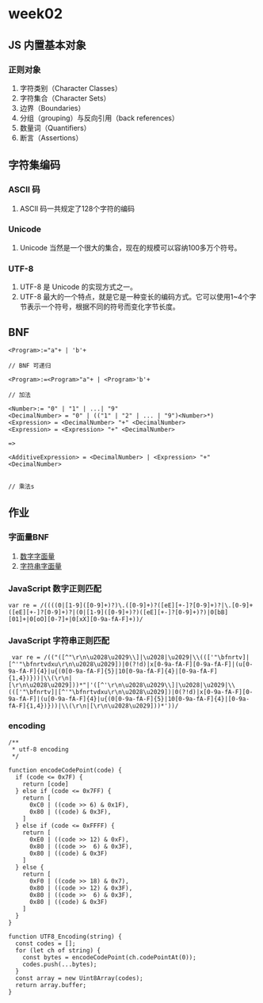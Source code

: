 # week02
## JS 内置基本对象
### 正则对象
1. 字符类别（Character Classes）
2. 字符集合（Character Sets）
3. 边界（Boundaries）
4. 分组（grouping）与反向引用（back references）
5. 数量词（Quantifiers）
6. 断言（Assertions）

## 字符集编码
### ASCII 码
1. ASCII 码一共规定了128个字符的编码
### Unicode
1. Unicode 当然是一个很大的集合，现在的规模可以容纳100多万个符号。
### UTF-8
1. UTF-8 是 Unicode 的实现方式之一。
2. UTF-8 最大的一个特点，就是它是一种变长的编码方式。它可以使用1~4个字节表示一个符号，根据不同的符号而变化字节长度。

## BNF
```
<Program>:="a"+ | 'b'+

// BNF 可递归

<Program>:=<Program>"a"+ | <Program>'b'+

// 加法

<Number>:= "0" | "1" | ...| "9"
<DecimalNumber> = "0" | (("1" | "2" | ... | "9")<Number>*)
<Expression> = <DecimalNumber> "+" <DecimalNumber>
<Expression> = <Expression> "+" <DecimalNumber>

=>

<AdditiveExpression> = <DecimalNumber> | <Expression> "+" <DecimalNumber>


// 乘法s
```

## 作业
### 字面量BNF
1. [数字字面量](https://www.w3.org/html/ig/zh/wiki/ES5/%E8%AF%8D%E6%B3%95#.E6.95.B0.E5.80.BC.E5.AD.97.E9.9D.A2.E9.87.8F)
2. [字符串字面量](https://www.w3.org/html/ig/zh/wiki/ES5/%E8%AF%8D%E6%B3%95#.E5.AD.97.E7.AC.A6.E4.B8.B2.E5.AD.97.E9.9D.A2.E9.87.8F)
### JavaScript 数字正则匹配
```
var re = /((((0|[1-9]([0-9]+)?)\.([0-9]+)?([eE][+-]?[0-9]+)?|\.[0-9]+([eE][+-]?[0-9]+)?|(0|[1-9]([0-9]+)?)([eE][+-]?[0-9]+)?)|0[bB][01]+|0[oO][0-7]+|0[xX][0-9a-fA-F]+))/
```
### JavaScript 字符串正则匹配
```
 var re = /(("([^"\r\n\u2028\u2029\\]|\u2028|\u2029|\\((['"\bfnrtv]|[^'"\bfnrtvdxu\r\n\u2028\u2029])|0(?!d)|x[0-9a-fA-F][0-9a-fA-F]|(u[0-9a-fA-F]{4}|u{(0[0-9a-fA-F]{5}|10[0-9a-fA-F]{4}|[0-9a-fA-F]{1,4})}))|\\(\r\n|[\r\n\u2028\u2029]))*"|'([^'\r\n\u2028\u2029\\]|\u2028|\u2029|\\((['"\bfnrtv]|[^'"\bfnrtvdxu\r\n\u2028\u2029])|0(?!d)|x[0-9a-fA-F][0-9a-fA-F]|(u[0-9a-fA-F]{4}|u{(0[0-9a-fA-F]{5}|10[0-9a-fA-F]{4}|[0-9a-fA-F]{1,4})}))|\\(\r\n|[\r\n\u2028\u2029]))*'))/
```

### encoding
```
/**
 * utf-8 encoding
 */

function encodeCodePoint(code) {
  if (code <= 0x7F) {
    return [code]
  } else if (code <= 0x7FF) {
    return [
      0xC0 | ((code >> 6) & 0x1F),
      0x80 | ((code) & 0x3F),
    ]
  } else if (code <= 0xFFFF) {
    return [
      0xE0 | ((code >> 12) & 0xF),
      0x80 | ((code >>  6) & 0x3F),
      0x80 | ((code) & 0x3F)
    ]
  } else {
    return [
      0xF0 | ((code >> 18) & 0x7),
      0x80 | ((code >> 12) & 0x3F),
      0x80 | ((code >>  6) & 0x3F),
      0x80 | ((code) & 0x3F)
    ]
  }
}

function UTF8_Encoding(string) {
  const codes = [];
  for (let ch of string) {
    const bytes = encodeCodePoint(ch.codePointAt(0));
    codes.push(...bytes);
  }
  const array = new Uint8Array(codes);
  return array.buffer;
}
```
